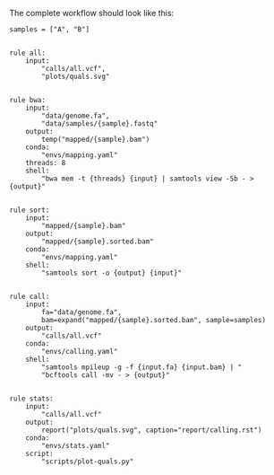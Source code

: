 The complete workflow should look like this:

    samples = ["A", "B"]


    rule all:
        input:
            "calls/all.vcf",
            "plots/quals.svg"


    rule bwa:
        input:
            "data/genome.fa",
            "data/samples/{sample}.fastq"
        output:
            temp("mapped/{sample}.bam")
        conda:
            "envs/mapping.yaml"
        threads: 8
        shell:
            "bwa mem -t {threads} {input} | samtools view -Sb - > {output}"


    rule sort:
        input:
            "mapped/{sample}.bam"
        output:
            "mapped/{sample}.sorted.bam"
        conda:
            "envs/mapping.yaml"
        shell:
            "samtools sort -o {output} {input}"


    rule call:
        input:
            fa="data/genome.fa",
            bam=expand("mapped/{sample}.sorted.bam", sample=samples)
        output:
            "calls/all.vcf"
        conda:
            "envs/calling.yaml"
        shell:
            "samtools mpileup -g -f {input.fa} {input.bam} | "
            "bcftools call -mv - > {output}"


    rule stats:
        input:
            "calls/all.vcf"
        output:
            report("plots/quals.svg", caption="report/calling.rst")
        conda:
            "envs/stats.yaml"
        script:
            "scripts/plot-quals.py"

